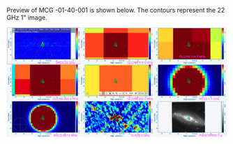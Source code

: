 Preview of MCG -01-40-001 is shown below. The contours represent the 22 GHz 1" image. 

![MCG-01-40-001.png](MCG-01-40-001.png "MCG-01-40-001")

